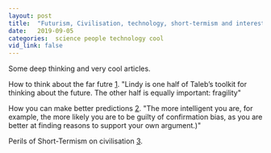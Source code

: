 ```yaml
---
layout: post
title:  "Futurism, Civilisation, technology, short-termism and interesting finds"
date:   2019-09-05
categories:  science people technology cool
vid_link: false
---
```


Some deep thinking and very cool articles.  

How to think about the far futre [1].  "Lindy is one half of Taleb’s toolkit for thinking about the future. The other half is equally important: fragility"

How you can make better predictions [2]. "The more intelligent you are, for example, the more likely you are to be guilty of confirmation bias, as you are better at finding reasons to support your own argument.)"

Perils of Short-Termism on civilisation [3].


[1]: //www.bbc.com/future/story/20190624-how-to-think-about-the-far-future
[2]: //www.bbc.com/future/story/20190822-the-skills-you-need-to-predict-the-future
[3]: //www.bbc.com/future/story/20190109-the-perils-of-short-termism-civilisations-greatest-threat
